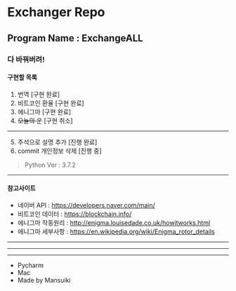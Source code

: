 # Exchanger Repo

## Program Name : ExchangeALL

### 다 바꿔버려!

#### 구현할 목록

1. 번역 [구현 완료]
2. 비트코인 환율 [구현 완료]
3. 에니그마 [구현 완료]
4. ~~오늘의 운~~ [구현 취소]
----

5. 주석으로 설명 추가 [진행 완료]
6. commit 개인정보 삭제 [진행 중]

> Python Ver : 3.7.2

------------------------
#### 참고사이트
* 네이버 API : https://developers.naver.com/main/
* 비트코인 데이터 : https://blockchain.info/
* 에니그마 작동원리 : http://enigma.louisedade.co.uk/howitworks.html
* 에니그마 세부사항 : https://en.wikipedia.org/wiki/Enigma_rotor_details 

----------
----------
----------
* Pycharm
* Mac
* Made by Mansuiki